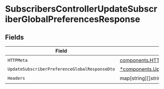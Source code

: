 # SubscribersControllerUpdateSubscriberGlobalPreferencesResponse


## Fields

| Field                                                                                                                             | Type                                                                                                                              | Required                                                                                                                          | Description                                                                                                                       |
| --------------------------------------------------------------------------------------------------------------------------------- | --------------------------------------------------------------------------------------------------------------------------------- | --------------------------------------------------------------------------------------------------------------------------------- | --------------------------------------------------------------------------------------------------------------------------------- |
| `HTTPMeta`                                                                                                                        | [components.HTTPMetadata](../../models/components/httpmetadata.md)                                                                | :heavy_check_mark:                                                                                                                | N/A                                                                                                                               |
| `UpdateSubscriberPreferenceGlobalResponseDto`                                                                                     | [*components.UpdateSubscriberPreferenceGlobalResponseDto](../../models/components/updatesubscriberpreferenceglobalresponsedto.md) | :heavy_minus_sign:                                                                                                                | OK                                                                                                                                |
| `Headers`                                                                                                                         | map[string][]*string*                                                                                                             | :heavy_check_mark:                                                                                                                | N/A                                                                                                                               |